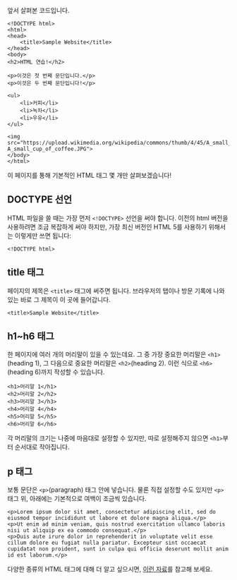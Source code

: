 앞서 살펴본 코드입니다.
```
<!DOCTYPE html>
<html>
<head>
    <title>Sample Website</title>
</head>
<body>
<h2>HTML 연습!</h2>

<p>이것은 첫 번째 문단입니다.</p>
<p>이것은 두 번째 문단입니다!</p>

<ul>
    <li>커피</li>
    <li>녹차</li>
    <li>우유</li>
</ul>

<img src="https://upload.wikimedia.org/wikipedia/commons/thumb/4/45/A_small_cup_of_coffee.JPG/550px-A_small_cup_of_coffee.JPG">
</body>
</html>
```
이 페이지를 통해 기본적인 HTML 태그 몇 개만 살펴보겠습니다!

## DOCTYPE 선언
HTML 파일을 쓸 때는 가장 먼저 ```<!DOCTYPE>``` 선언을 써야 합니다. 이전의 html 버전을 사용하려면 조금 복잡하게 써야 하지만, 가장 최신 버전인 HTML 5를 사용하기 위해서는 이렇게만 쓰면 됩니다:
```
<!DOCTYPE html>
```

## title 태그
페이지의 제목은 ```<title>``` 태그에 써주면 됩니다. 브라우저의 탭이나 방문 기록에 나와 있는 바로 그 제목이 이 곳에 들어갑니다.
```
<title>Sample Website</title>
```
## h1~h6 태그
한 페이지에 여러 개의 머리말이 있을 수 있는데요. 그 중 가장 중요한 머리말은 ```<h1>```(heading 1), 그 다음으로 중요한 머리말은 ```<h2>```(heading 2). 이런 식으로 ```<h6>```(heading 6)까지 작성할 수 있습니다.
```
<h1>머리말 1</h1>
<h2>머리말 2</h2>
<h3>머리말 3</h3>
<h4>머리말 4</h4>
<h5>머리말 5</h5>
<h6>머리말 6</h6>
```
각 머리말의 크기는 나중에 마음대로 설정할 수 있지만, 따로 설정해주지 않으면 ```<h1>```부터 순서대로 작아집니다.

## p 태그
보통 문단은 ```<p>```(paragraph) 태그 안에 넣습니다. 물론 직접 설정할 수도 있지만 ```<p>``` 태그 위, 아래에는 기본적으로 여백이 조금씩 있습니다.
```
<p>Lorem ipsum dolor sit amet, consectetur adipiscing elit, sed do eiusmod tempor incididunt ut labore et dolore magna aliqua.</p>
<p>Ut enim ad minim veniam, quis nostrud exercitation ullamco laboris nisi ut aliquip ex ea commodo consequat.</p>
<p>Duis aute irure dolor in reprehenderit in voluptate velit esse cillum dolore eu fugiat nulla pariatur. Excepteur sint occaecat cupidatat non proident, sunt in culpa qui officia deserunt mollit anim id est laborum.</p>
```

다양한 종류의 HTML 태그에 대해 더 알고 싶으시면, [이런 자료](https://www.w3schools.com/tags/ref_byfunc.asp)를 참고해 보세요.

